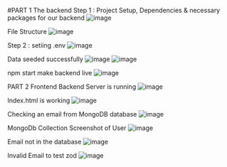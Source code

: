 #PART 1 The backend
Step 1 : Project Setup, Dependencies & necessary packages for our backend 
![image](https://github.com/user-attachments/assets/074e89ec-e325-4f94-845f-56fdeffb2e3e)

File Structure
![image](https://github.com/user-attachments/assets/4b61b25b-2667-4d95-876b-56c8cb794fe6)

Step 2 : setiing .env
![image](https://github.com/user-attachments/assets/7ffa6885-1c6b-451c-bc30-a613b8774d44)

Data seeded successfully
![image](https://github.com/user-attachments/assets/34674383-8b9b-4bf6-b77c-17dbc64d6e9f)
![image](https://github.com/user-attachments/assets/2d9656c7-b9a3-4cec-b748-ebd85a4725d9)

npm start make backend live 
![image](https://github.com/user-attachments/assets/b3811460-1a52-4b41-ba83-d3ab5c4064c6)


PART 2 Frontend
Backend Server is running
![image](https://github.com/user-attachments/assets/53484ae3-def2-42e7-a145-8fbb350cf7dc)

Index.html is working
![image](https://github.com/user-attachments/assets/3ba767ff-86ae-4da1-a6dc-9e49b638e06d)

Checking an email from MongoDB database
![image](https://github.com/user-attachments/assets/ad4bbb58-ce8e-4a4f-aeff-813a96803f69)

MongoDb Collection Screenshot of User
![image](https://github.com/user-attachments/assets/ea59aef9-ed9e-4a4a-999e-0dd3dfa5a3aa)

Email not in the database
![image](https://github.com/user-attachments/assets/2e49ffb4-b057-4334-b33b-de6c6afdb595)

Invalid Email to test zod
![image](https://github.com/user-attachments/assets/2fa92a63-1111-417b-8c27-b2ce4fe60b16)

